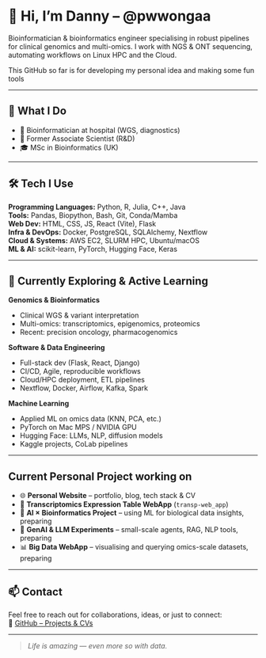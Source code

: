 # 👋 Hi, I’m Danny – @pwwongaa

Bioinformatician & bioinformatics engineer specialising in robust pipelines for clinical genomics and multi-omics. I work with NGS & ONT sequencing, automating workflows on Linux HPC and the Cloud.

This GitHub so far is for developing my personal idea and making some fun tools

---

## 🧬 What I Do
- 🏥 Bioinformatician at hospital (WGS, diagnostics)
- 🧪 Former Associate Scientist (R&D)
- 🎓 MSc in Bioinformatics (UK)

---

## 🛠️ Tech I Use
**Programming Languages:** Python, R, Julia, C++, Java  
**Tools:** Pandas, Biopython, Bash, Git, Conda/Mamba  
**Web Dev:** HTML, CSS, JS, React (Vite), Flask  
**Infra & DevOps:** Docker, PostgreSQL, SQLAlchemy, Nextflow  
**Cloud & Systems:** AWS EC2, SLURM HPC, Ubuntu/macOS  
**ML & AI:** scikit-learn, PyTorch, Hugging Face, Keras

---

## 🌱 Currently Exploring & Active Learning
**Genomics & Bioinformatics**  
- Clinical WGS & variant interpretation  
- Multi-omics: transcriptomics, epigenomics, proteomics  
- Recent: precision oncology, pharmacogenomics

**Software & Data Engineering**  
- Full-stack dev (Flask, React, Django)  
- CI/CD, Agile, reproducible workflows  
- Cloud/HPC deployment, ETL pipelines  
- Nextflow, Docker, Airflow, Kafka, Spark

**Machine Learning**  
- Applied ML on omics data (KNN, PCA, etc.)  
- PyTorch on Mac MPS / NVIDIA GPU  
- Hugging Face: LLMs, NLP, diffusion models  
- Kaggle projects, CoLab pipelines

---

## Current Personal Project working on
- 🌐 **Personal Website** – portfolio, blog, tech stack & CV
- 🧬 **Transcriptomics Expression Table WebApp** (`transp-web_app`)
- 🤖 **AI × Bioinformatics Project** – using ML for biological data insights, preparing
- 🧠 **GenAI & LLM Experiments** – small-scale agents, RAG, NLP tools, preparing
- 📊 **Big Data WebApp** – visualising and querying omics-scale datasets, preparing

---

## 📫 Contact

Feel free to reach out for collaborations, ideas, or just to connect:  
🔗 [GitHub – Projects & CVs](https://github.com/pwwongaa)

---

> _Life is amazing — even more so with data._
